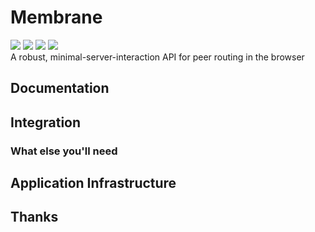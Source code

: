 # Membrane
![](https://api.codiga.io/project/33828/score/svg)
![](https://img.shields.io/github/license/JerichoJS/membrane?color=blue&label=License)
![](https://img.shields.io/github/languages/code-size/JerichoJS/membrane?color=%20%23d0a011%20&label=Raw%20Code%20Size)
[![](https://img.shields.io/website?down_color=%23D0342C&down_message=Offline&label=Website%20Status&up_color=%23e8daef&up_message=Operational&url=https%3A%2F%2Fmembra.ne)](https://membra.ne)
</br>
A robust, minimal-server-interaction API for peer routing in the browser

## Documentation
## Integration
### What else you'll need
<!-- A functional server with appropriate endpoints + exchange methods (see /src/server -> wget -> cd -> npm install) -->
## Application Infrastructure
## Thanks

